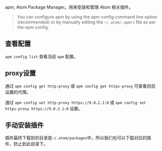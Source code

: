 apm, Atom Package Manager。用来安装和管理 Atom 相关插件。

> You can configure apm by using the apm config command line option (recommended) or by manually editing the `~/.atom/.apmrc` file as per the npm config.


## 查看配置
`apm config list` 查看当前 `apm` 配置。


## proxy设置
通过 `apm config get http-proxy` 或 `apm config get https-proxy` 可查看目前设置的代理。

通过 `apm config set http-proxy https://9.0.2.1:0` 或 `apm config set https-proxy https://9.0.2.1:0` 设置。



## 手动安装插件
插件最终下载到的目录是`~/.atom/packages`中，所以我们也可以下载对应的插件，防止到此目录下。

